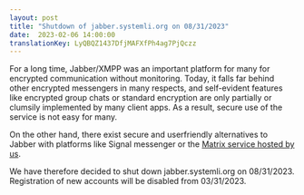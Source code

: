 ```yaml
---
layout: post
title: "Shutdown of jabber.systemli.org on 08/31/2023"
date:  2023-02-06 14:00:00
translationKey: LyQBQZ1437DfjMAFXfPh4ag7PjQczz
---
```

For a long time, Jabber/XMPP was an important platform for many for encrypted communication without monitoring. Today, it falls far behind other encrypted messengers in many respects, and self-evident features like encrypted group chats or standard encryption are only partially or clumsily implemented by many client apps. As a result, secure use of the service is not easy for many.

On the other hand, there exist secure and userfriendly alternatives to Jabber with platforms like Signal messenger or the [Matrix service hosted by us](https://www.systemli.org/en/service/matrix/).

We have therefore decided to shut down jabber.systemli.org on 08/31/2023. Registration of new accounts will be disabled from 03/31/2023.
